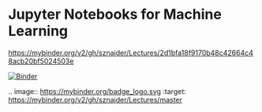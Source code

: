 # Jupyter Notebooks for Machine Learning

https://mybinder.org/v2/gh/sznajder/Lectures/2d1bfa18f9170b48c42664c48acb20bf5024503e

[![Binder](https://mybinder.org/badge_logo.svg)](https://mybinder.org/v2/gh/sznajder/Lectures/master)


.. image:: https://mybinder.org/badge_logo.svg
 :target: https://mybinder.org/v2/gh/sznajder/Lectures/master
 
